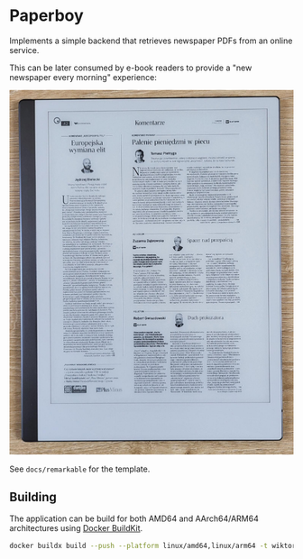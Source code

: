 # Paperboy

Implements a simple backend that retrieves newspaper PDFs from an
online service.

This can be later consumed by e-book readers to provide a "new
newspaper every morning" experience:

![Newspaper PDF as shown on Remarkable 2 tablet](docs/newspaper.png)

See `docs/remarkable` for the template.

## Building

The application can be build for both AMD64 and AArch64/ARM64
architectures using [Docker
BuildKit](https://docs.docker.com/develop/develop-images/build_enhancements/).

```sh
docker buildx build --push --platform linux/amd64,linux/arm64 -t wiktork/newspaper-fetcher .
```
